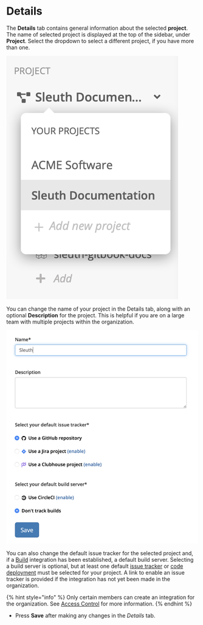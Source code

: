 # Details

The **Details** tab contains general information about the selected **project**. The name of selected project is displayed at the top of the sidebar, under **Project**. Select the dropdown to select a different project, if you have more than one. 

![Project selector in the sidebar](../../.gitbook/assets/project_selector.png)

You can change the name of your project in the Details tab, along with an optional **Description** for the project. This is helpful if you are on a large team with multiple projects within the organization. 

![Details tab in Project Settings](../../.gitbook/assets/details.png)

You can also change the default issue tracker for the selected project and, if a [Build](../../integrations-1/builds/) integration has been established, a default build server. Selecting a build server is optional, but at least one default [issue tracker](../../integrations-1/issue-trackers/) or [code deployment](../../integrations-1/change-sources/code-deployment/) must be selected for your project. A link to enable an issue tracker is provided if the integration has not yet been made in the organization.

{% hint style="info" %}
Only certain members can create an integration for the organization. See [Access Control](../access-control.md) for more information. 
{% endhint %}

* Press **Save** after making any changes in the _Details_ tab. 

